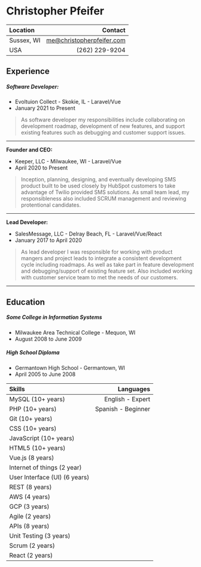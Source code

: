 # Christopher Pfeifer

| Location | Contact |
| :------- | ------: |
| Sussex, WI | me@christopherpfeifer.com |
| USA | (262) 229-9204 |

## Experience

##### Software Developer:
* Evoltuion Collect - Skokie, IL - Laravel/Vue
* January 2021 to Present
> As software developer my responsibilities include collaborating on development roadmap, development
of new features, and support existing features such as debugging and customer support issues.
----------

**Founder and CEO:**
* Keeper, LLC - Milwaukee, WI - Laravel/Vue
* April 2020 to Present
> Inception, planning, designing, and eventually developing SMS product built to be used closely by
HubSpot customers to take advantage of Twilio provided SMS solutions. As small team lead, my
responsibleness also included SCRUM management and reviewing protentional candidates.
----------

**Lead Developer:**
* SalesMessage, LLC - Delray Beach, FL - Laravel/Vue/React
* January 2017 to April 2020
> As lead developer I was responsible for working with product mangers and project leads to integrate
a consistent development cycle including roadmaps. As well as take part in feature development and
debugging/support of existing feature set. Also included working with customer service team to met the
needs of our customers.
----------

## Education

##### Some College in Information Systems
* Milwaukee Area Technical College - Mequon, WI
* August 2008 to June 2009

##### High School Diploma
* Germantown High School - Germantown, WI
* April 2005 to June 2008

| Skills | Languages |
|:-------|----------:|
| MySQL (10+ years) | English - Expert |
| PHP (10+ years) | Spanish - Beginner |
| Git (10+ years) ||
| CSS (10+ years) ||
| JavaScript (10+ years) ||
| HTML5 (10+ years) ||
| Vue.js (8 years) ||
| Internet of things (2 year) ||
| User Interface (UI) (6 years) ||
| REST (8 years) ||
| AWS (4 years) ||
| GCP (3 years) ||
| Agile (2 years) ||
| APIs (8 years) ||
| Unit Testing (3 years) ||
| Scrum (2 years) ||
| React (2 years) ||
